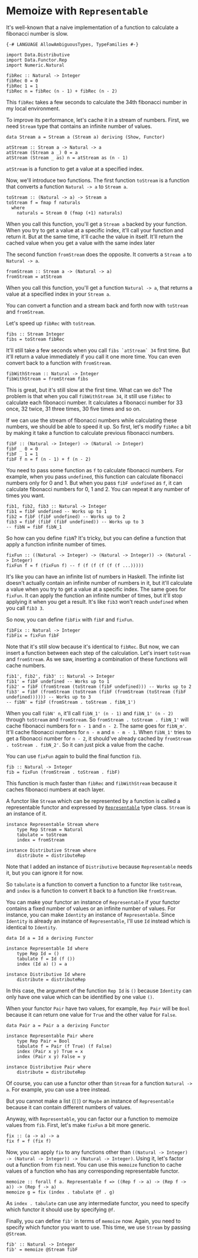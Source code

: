 # Memoize with `Representable`

It's well-known that a naive implementation of a function to calculate a fibonacci number is slow.

```
{-# LANGUAGE AllowAmbiguousTypes, TypeFamilies #-}

import Data.Distributive
import Data.Functor.Rep
import Numeric.Natural

fibRec :: Natural -> Integer
fibRec 0 = 0
fibRec 1 = 1
fibRec n = fibRec (n - 1) + fibRec (n - 2)
```

This `fibRec` takes a few seconds to calculate the 34th fibonacci number in my local environment.

To improve its performance, let's cache it in a stream of numbers. First, we need `Stream` type that contains an infinite number of values.

```
data Stream a = Stream a (Stream a) deriving (Show, Functor)

atStream :: Stream a -> Natural -> a
atStream (Stream a _) 0 = a
atStream (Stream _ as) n = atStream as (n - 1)
```

`atStream` is a function to get a value at a specified index.

Now, we'll introduce two functions. The first function `toStream` is a function that converts a function `Natural -> a` to `Stream a`.

```
toStream :: (Natural -> a) -> Stream a
toStream f = fmap f naturals
  where
    naturals = Stream 0 (fmap (+1) naturals)
```

When you call this function, you'll get a `Stream a` backed by your function. When you try to get a value at a specific index, it'll call your function and return it. But at the same time, it'll cache the value in itself. It'll return the cached value when you get a value with the same index later

The second function `fromStream` does the opposite. It converts a `Stream a` to `Natural -> a`.

```
fromStream :: Stream a -> (Natural -> a)
fromStream = atStream
```

When you call this function, you'll get a function `Natural -> a`, that returns a value at a specified index in your `Stream a`.

You can convert a function and a stream back and forth now with `toStream` and `fromStream`.

Let's speed up `fibRec` with `toStream`.

```
fibs :: Stream Integer
fibs = toStream fibRec
```

It'll still take a few seconds when you call ``fibs `atStream` 34`` first time. But it'll return a value immediately if you call it one more time. You can even convert back to a function with `fromStream`.

```
fibWithStream :: Natural -> Integer
fibWithStream = fromStream fibs
```

This is great, but it's still slow at the first time. What can we do? The problem is that when you call `fibWithStream 34`, it still use `fibRec` to calculate each fibonacci number. It calculates a fibonacci number for 33 once, 32 twice, 31 three times, 30 five times and so on.

If we can use the stream of fibonacci numbers while calculating these numbers, we should be able to speed it up. So first, let's modify `fibRec` a bit by making it take a function to calculate previous fibonacci numbers.

```
fibF :: (Natural -> Integer) -> (Natural -> Integer)
fibF _ 0 = 0
fibF _ 1 = 1
fibF f n = f (n - 1) + f (n - 2)
```

You need to pass some function as `f` to calculate fibonacci numbers. For example, when you pass `undefined`, this function can calculate fibonacci numbers only for 0 and 1. But when you pass `fibF undefined` as `f`, it can calculate fibonacci numbers for 0, 1 and 2. You can repeat it any number of times you want.

```
fib1, fib2, fib3 :: Natural -> Integer
fib1 = fibF undefined -- Works up to 1
fib2 = fibF (fibF undefined) -- Works up to 2
fib3 = fibF (fibF (fibF undefined)) -- Works up to 3
-- fibN = fibF fibN_1
```

So how can you define `fibN`? It's tricky, but you can define a function that apply a function infinite number of times.

```
fixFun :: ((Natural -> Integer) -> (Natural -> Integer)) -> (Natural -> Integer)
fixFun f = f (fixFun f) -- f (f (f (f (f (f ...)))))
```

It's like you can have an infinite list of numbers in Haskell. The infinite list doesn't actually contain an infinite number of numbers in it, but it'll calculate a value when you try to get a value at a specific index. The same goes for `fixFun`. It can apply the function an infinite number of times, but it'll stop applying it when you get a result. It's like `fib3` won't reach `undefined` when you call `fib3 3`.

So now, you can define `fibFix` with `fibF` and `fixFun`.

```
fibFix :: Natural -> Integer
fibFix = fixFun fibF
```

Note that it's still slow because it's identical to `fibRec`. But now, we can insert a function between each step of the calculation. Let's insert `toStream` and `fromStream`. As we saw, inserting a combination of these functions will cache numbers.

```
fib1', fib2', fib3' :: Natural -> Integer
fib1' = fibF undefined -- Works up to 1
fib2' = fibF (fromStream (toStream (fibF undefined))) -- Works up to 2
fib3' = fibF (fromStream (toStream (fibF (fromStream (toStream (fibF undefined)))))) -- Works up to 3
-- fibN' = fibF (fromStream . toStream . fibN_1')
```

When you call `fibN' n`, it'll call `fibN_1' (n - 1)` and `fibN_1' (n - 2)` through `toStream` and `fromStream`. So `fromStream . toStream . fibN_1'` will cache fibonacci numbers for `n - 1` and `n - 2`. The same goes for `fibN_m'`. It'll cache fibonacci numbers for `n - m` and `n - m - 1`. When `fibN_1'` tries to get a fibonacci number for `n - 2`, it should've already cached by `fromStream . toStream . fibN_2'`. So it can just pick a value from the cache.

You can use `fixFun` again to build the final function `fib`.

```
fib :: Natural -> Integer
fib = fixFun (fromStream . toStream . fibF)
```

This function is much faster than `fibRec` and `fibWithStream` because it caches fibonacci numbers at each layer.

A functor like `Stream` which can be represented by a function is called a representable functor and expressed by [`Representable`](https://hackage.haskell.org/package/adjunctions/docs/Data-Functor-Rep.html#t:Representable) type class. `Stream` is an instance of it.

```
instance Representable Stream where
    type Rep Stream = Natural
    tabulate = toStream
    index = fromStream

instance Distributive Stream where
    distribute = distributeRep
```

Note that I added an instance of `Distributive` because `Representable` needs it, but you can ignore it for now.

So `tabulate` is a function to convert a function to a functor like `toStream`, and `index` is a function to convert it back to a function like `fromStream`.

You can make your functor an instance of `Representable` if your functor contains a fixed number of values or an infinite number of values. For instance, you can make `Identity` an instance of `Representable`. Since `Identity` is already an instance of `Representable`, I'll use `Id` instead which is identical to `Identity`.

```
data Id a = Id a deriving Functor

instance Representable Id where
    type Rep Id = ()
    tabulate f = Id (f ())
    index (Id a) () = a

instance Distributive Id where
    distribute = distributeRep
```

In this case, the argument of the function `Rep Id` is `()` because `Identity` can only have one value which can be identified by one value `()`.

When your functor `Pair` have two values, for example, `Rep Pair` will be `Bool` because it can return one value for `True` and the other value for `False`.

```
data Pair a = Pair a a deriving Functor

instance Representable Pair where
    type Rep Pair = Bool
    tabulate f = Pair (f True) (f False)
    index (Pair x y) True = x
    index (Pair x y) False = y

instance Distributive Pair where
    distribute = distributeRep
```

Of course, you can use a functor other than `Stream` for a function `Natural -> a`. For example, you can use a tree instead.

But you cannot make a list (`[]`) or `Maybe` an instance of `Representable` because it can contain different numbers of values.

Anyway, with `Representable`, you can factor our a function to memoize values from `fib`. First, let's make `fixFun` a bit more generic.

```
fix :: (a -> a) -> a
fix f = f (fix f)
```

Now, you can apply `fix` to any functions other than `((Natural -> Integer) -> (Natural -> Integer)) -> (Natural -> Integer)`. Using it, let's factor out a function from `fib` next. You can use this `memoize` function to cache values of a function who has any corresponding representable functor.

```
memoize :: forall f a. Representable f => ((Rep f -> a) -> (Rep f -> a)) -> (Rep f -> a)
memoize g = fix (index . tabulate @f . g)
```

As `index . tabulate` can use any intermediate functor, you need to specify which functor it should use by specifying `@f`.

Finally, you can define `fib'` in terms of `memoize` now. Again, you need to specify which functor you want to use. This time, we use `Stream` by passing `@Stream`.

```
fib' :: Natural -> Integer
fib' = memoize @Stream fibF
```
